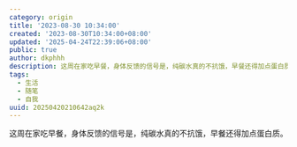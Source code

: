 ```yaml
---
category: origin
title: '2023-08-30 10:34:00'
created: '2023-08-30T10:34:00+08:00'
updated: '2025-04-24T22:39:06+08:00'
public: true
author: dkphhh
description: 这周在家吃早餐，身体反馈的信号是，纯碳水真的不抗饿，早餐还得加点蛋白质……
tags:
  - 生活
  - 随笔
  - 自我
uuid: 20250420210642aq2k
---
```


这周在家吃早餐，身体反馈的信号是，纯碳水真的不抗饿，早餐还得加点蛋白质。
